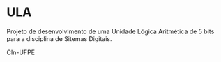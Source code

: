 # ULA

Projeto de desenvolvimento de uma Unidade Lógica Aritmética de 5 bits para a disciplina de Sitemas Digitais.

CIn-UFPE

